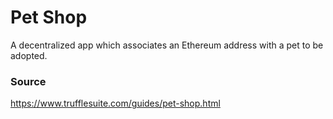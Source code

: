 # Pet Shop
A decentralized app which associates an Ethereum address with a pet to be adopted.

### Source
https://www.trufflesuite.com/guides/pet-shop.html

